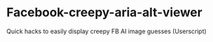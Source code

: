 # Facebook-creepy-aria-alt-viewer
Quick hacks to easily display creepy FB AI image guesses (Userscript)
